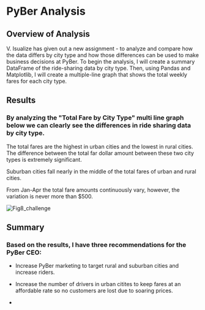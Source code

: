 # PyBer Analysis

## Overview of Analysis

V. Isualize has given out a new assignment - to analyze and compare how the data differs by city type and how those differences can be used to make business decisions at PyBer. To begin the analysis, I will create a summary DataFrame of the ride-sharing data by city type. Then, using Pandas and Matplotlib, I will create a multiple-line graph that shows the total weekly fares for each city type. 

## Results

### By analyzing the "Total Fare by City Type" multi line graph below we can clearly see the differences in ride sharing data by city type.

The total fares are the highest in urban  cities and the lowest in rural cities. The difference between the total far dollar amount between these two city types is extremely significant. 

Suburban cities fall nearly in the middle of the total fares of urban and rural cities.

From Jan-Apr the total fare amounts continuously vary, however, the variation is never more than $500.

![Fig8_challenge](https://user-images.githubusercontent.com/103215686/170891875-22c21beb-4d83-4cea-8dcd-f71c1f92e197.png)

## Summary

### Based on the results, I have three recommendations for the PyBer CEO:

- Increase PyBer marketing to target rural and suburban cities and increase riders.

- Increase the number of drivers in urban citites to keep fares at an affordable rate so no customers are lost due to soaring prices.

- 

